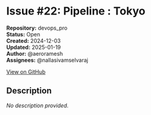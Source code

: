 # Issue #22: Pipeline : Tokyo

**Repository:** devops_pro  
**Status:** Open  
**Created:** 2024-12-03  
**Updated:** 2025-01-19  
**Author:** @aeroramesh  
**Assignees:** @nallasivamselvaraj  

[View on GitHub](https://github.com/Simtestlab/devops_pro/issues/22)

## Description

*No description provided.*